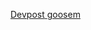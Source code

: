 <a href="https://devpost.com/software/goosemeet?ref_content=user-portfolio&ref_feature=in_progress">Devpost</a>[
<a href="[https://devpost.com/software/goosemeet?ref_content=user-portfolio&ref_feature=in_progress](https://www.goosemeet.co/)">goosem</a>](https://www.goosemeet.co/)
